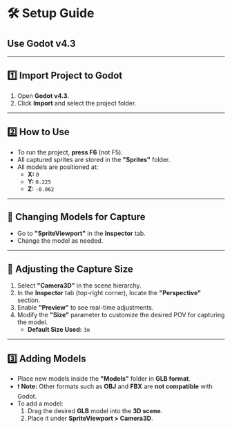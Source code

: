 # 🛠️ Setup Guide

## Use **Godot v4.3**

---

## 1️⃣ Import Project to Godot

1. Open **Godot v4.3**.  
2. Click **Import** and select the project folder.  

---

## 2️⃣ How to Use

- To run the project, **press F6** (not F5).  
- All captured sprites are stored in the **"Sprites"** folder.  
- All models are positioned at:  
  - **X:** `0`  
  - **Y:** `0.225`  
  - **Z:** `-0.062`  

---

## 🔄 Changing Models for Capture

- Go to **"SpriteViewport"** in the **Inspector** tab.  
- Change the model as needed.  

---

## 📏 Adjusting the Capture Size

1. Select **"Camera3D"** in the scene hierarchy.  
2. In the **Inspector** tab (top-right corner), locate the **"Perspective"** section.  
3. Enable **"Preview"** to see real-time adjustments.  
4. Modify the **"Size"** parameter to customize the desired POV for capturing the model.  
   - **Default Size Used:** `3m`  

---

## 3️⃣ Adding Models

- Place new models inside the **"Models"** folder in **GLB format**.  
- ❗ **Note:** Other formats such as **OBJ** and **FBX** are **not compatible** with Godot.  
- To add a model:  
  1. Drag the desired **GLB** model into the **3D scene**.  
  2. Place it under **SpriteViewport > Camera3D**.  
